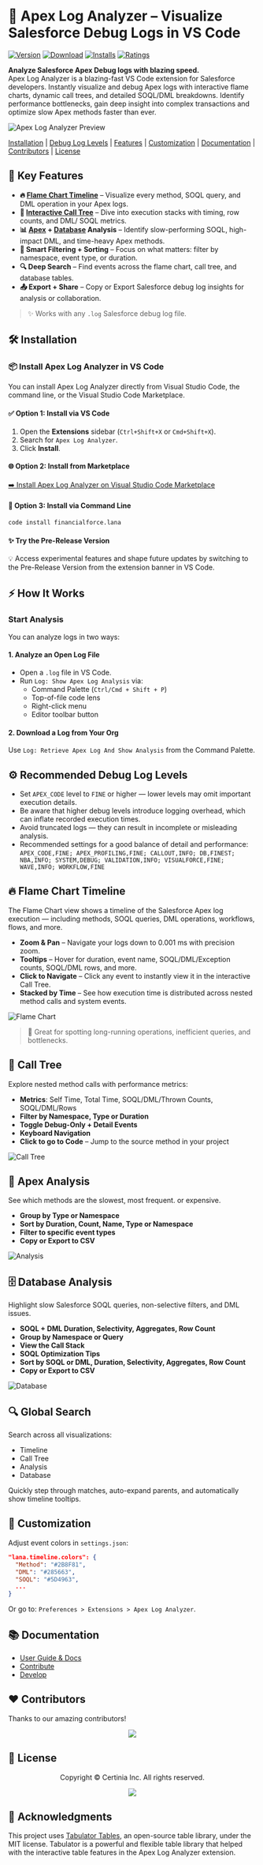 # 🚀 Apex Log Analyzer – Visualize Salesforce Debug Logs in VS Code

[![Version](https://img.shields.io/visual-studio-marketplace/v/financialforce.lana)](https://marketplace.visualstudio.com/items?itemName=financialforce.lana)
[![Download](https://img.shields.io/visual-studio-marketplace/d/financialforce.lana)](https://marketplace.visualstudio.com/items?itemName=financialforce.lana)
[![Installs](https://img.shields.io/visual-studio-marketplace/i/financialforce.lana)](https://marketplace.visualstudio.com/items?itemName=financialforce.lana)
[![Ratings](https://img.shields.io/visual-studio-marketplace/r/financialforce.lana)](https://marketplace.visualstudio.com/items?itemName=financialforce.lana)

**Analyze Salesforce Apex Debug logs with blazing speed.**  
Apex Log Analyzer is a blazing-fast VS Code extension for Salesforce developers. Instantly visualize and debug Apex logs with interactive flame charts, dynamic call trees, and detailed SOQL/DML breakdowns. Identify performance bottlenecks, gain deep insight into complex transactions and optimize slow Apex methods faster than ever.

![Apex Log Analyzer Preview](https://raw.githubusercontent.com/certinia/debug-log-analyzer/main/lana/assests/v1.18/lana-preview.gif)

[Installation](#%EF%B8%8F-installation 'Install Apex Log Analyzer in VS Code') |
[Debug Log Levels](#%EF%B8%8F-recommended-debug-log-levels 'Go to Recommended Debug Log Levels') |
[Features](#-flame-chart-timeline 'Go to Features') |
[Customization](#-customization 'Go to Customization') |
[Documentation](#-documentation 'Go to Documentation') |
[Contributors](#%EF%B8%8F-contributors 'Go to Contributors') |
[License](#-license 'Go to License')

## 🚀 Key Features

- **🔥 [Flame Chart Timeline](#-flame-chart-timeline)** – Visualize every method, SOQL query, and DML operation in your Apex logs.
- **🌲 [Interactive Call Tree](#-call-tree)** – Dive into execution stacks with timing, row counts, and DML/ SOQL metrics.
- **📊 [Apex](#-apex-analysis) + [Database](#%EF%B8%8F-database-analysis) Analysis** – Identify slow-performing SOQL, high-impact DML, and time-heavy Apex methods.
- **🧠 Smart Filtering + Sorting** – Focus on what matters: filter by namespace, event type, or duration.
- **🔍 Deep Search** – Find events across the flame chart, call tree, and database tables.
- **📤 Export + Share** – Copy or Export Salesforce debug log insights for analysis or collaboration.

> ✨ Works with any `.log` Salesforce debug log file.

## 🛠️ Installation

### 📦 Install Apex Log Analyzer in VS Code

You can install Apex Log Analyzer directly from Visual Studio Code, the command line, or the Visual Studio Code Marketplace.

#### ✅ Option 1: Install via VS Code

1. Open the **Extensions** sidebar (`Ctrl+Shift+X` or `Cmd+Shift+X`).
2. Search for `Apex Log Analyzer`.
3. Click **Install**.

#### 🌐 Option 2: Install from Marketplace

[➡️ Install Apex Log Analyzer on Visual Studio Code Marketplace](https://marketplace.visualstudio.com/items?itemName=financialforce.lana)

#### 🧪 Option 3: Install via Command Line

```bash
code install financialforce.lana
```

#### ✨ Try the Pre-Release Version

💡 Access experimental features and shape future updates by switching to the Pre-Release Version from the extension banner in VS Code.

## ⚡ How It Works

### Start Analysis

You can analyze logs in two ways:

#### 1. Analyze an Open Log File

- Open a `.log` file in VS Code.
- Run `Log: Show Apex Log Analysis` via:
  - Command Palette (`Ctrl/Cmd + Shift + P`)
  - Top-of-file code lens
  - Right-click menu
  - Editor toolbar button

#### 2. Download a Log from Your Org

Use `Log: Retrieve Apex Log And Show Analysis` from the Command Palette.

## ⚙️ Recommended Debug Log Levels

- Set `APEX_CODE` level to `FINE` or higher — lower levels may omit important execution details.
- Be aware that higher debug levels introduce logging overhead, which can inflate recorded execution times.
- Avoid truncated logs — they can result in incomplete or misleading analysis.
- Recommended settings for a good balance of detail and performance: `APEX_CODE,FINE; APEX_PROFILING,FINE; CALLOUT,INFO; DB,FINEST; NBA,INFO; SYSTEM,DEBUG; VALIDATION,INFO; VISUALFORCE,FINE; WAVE,INFO; WORKFLOW,FINE`

## 🔥 Flame Chart Timeline

The Flame Chart view shows a timeline of the Salesforce Apex log execution — including methods, SOQL queries, DML operations, workflows, flows, and more.

- **Zoom & Pan** – Navigate your logs down to 0.001 ms with precision zoom.
- **Tooltips** – Hover for duration, event name, SOQL/DML/Exception counts, SOQL/DML rows, and more.
- **Click to Navigate** – Click any event to instantly view it in the interactive Call Tree.
- **Stacked by Time** – See how execution time is distributed across nested method calls and system events.

![Flame Chart](https://raw.githubusercontent.com/certinia/debug-log-analyzer/main/lana/assests/v1.18/lana-timeline.png)

> 🧠 Great for spotting long-running operations, inefficient queries, and bottlenecks.

## 🌲 Call Tree

Explore nested method calls with performance metrics:

- **Metrics**: Self Time, Total Time, SOQL/DML/Thrown Counts, SOQL/DML/Rows
- **Filter by Namespace, Type or Duration**
- **Toggle Debug-Only + Detail Events**
- **Keyboard Navigation**
- **Click to go to Code** – Jump to the source method in your project

![Call Tree](https://raw.githubusercontent.com/certinia/debug-log-analyzer/main/lana/assests/v1.18/lana-calltree.png)

## 🧠 Apex Analysis

See which methods are the slowest, most frequent. or expensive.

- **Group by Type or Namespace**
- **Sort by Duration, Count, Name, Type or Namespace**
- **Filter to specific event types**
- **Copy or Export to CSV**

![Analysis](https://raw.githubusercontent.com/certinia/debug-log-analyzer/main/lana/assests/v1.18/lana-analysis.png)

## 🗄️ Database Analysis

Highlight slow Salesforce SOQL queries, non-selective filters, and DML issues.

- **SOQL + DML Duration, Selectivity, Aggregates, Row Count**
- **Group by Namespace or Query**
- **View the Call Stack**
- **SOQL Optimization Tips**
- **Sort by SOQL or DML, Duration, Selectivity, Aggregates, Row Count**
- **Copy or Export to CSV**

![Database](https://raw.githubusercontent.com/certinia/debug-log-analyzer/main/lana/assests/v1.18/lana-database.png)

## 🔍 Global Search

Search across all visualizations:

- Timeline
- Call Tree
- Analysis
- Database

Quickly step through matches, auto-expand parents, and automatically show timeline tooltips.

## 🎨 Customization

Adjust event colors in `settings.json`:

```json
"lana.timeline.colors": {
  "Method": "#2B8F81",
  "DML": "#285663",
  "SOQL": "#5D4963",
  ...
}
```

Or go to: `Preferences > Extensions > Apex Log Analyzer`.

## 📚 Documentation

- [User Guide & Docs](https://certinia.github.io/debug-log-analyzer/)
- [Contribute](https://github.com/certinia/debug-log-analyzer/blob/main/CONTRIBUTING.md)
- [Develop](https://github.com/certinia/debug-log-analyzer/blob/main/DEVELOPING.md)

## ❤️ Contributors

Thanks to our amazing contributors!

<p align="center">
  <a href="https://github.com/certinia/debug-log-analyzer/graphs/contributors">
    <img src="https://contrib.rocks/image?repo=certinia/debug-log-analyzer&max=25" />
  </a>
</p>

## 📄 License

<p align="center">
Copyright &copy; Certinia Inc. All rights reserved.
</p>
<p align="center">
  <a href="https://opensource.org/licenses/BSD-3-Clause">
    <img src="https://img.shields.io/badge/License-BSD_3--Clause-blue.svg?style=flat-square"/>
  </a>
</p>

## 🙏 Acknowledgments

This project uses [Tabulator Tables](http://tabulator.info/), an open-source table library, under the MIT license. Tabulator is a powerful and flexible table library that helped with the interactive table features in the Apex Log Analyzer extension.
